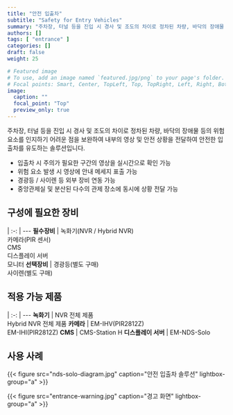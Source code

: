 ```yaml
---
title: "안전 입출차"
subtitle: "Safety for Entry Vehicles"
summary: "주차장, 터널 등을 진입 시 경사 및 조도의 차이로 정차된 차량, 바닥의 장애물 등의 위험요소를 인지하기 어려운 점을 보완하여 내부의 영상 및 안전 상황을 전달하여 안전한 입출차를 유도하는 솔루션입니다."
authors: []
tags: [ "entrance" ]
categories: []
draft: false
weight: 25

# Featured image
# To use, add an image named `featured.jpg/png` to your page's folder.
# Focal points: Smart, Center, TopLeft, Top, TopRight, Left, Right, BottomLeft, Bottom, BottomRight.
image:
  caption: ""
  focal_point: "Top"
  preview_only: true
---
```


주차장, 터널 등을 진입 시 경사 및 조도의 차이로 정차된 차량, 바닥의 장애물 등의 위험요소를 인지하기 어려운 점을 보완하여 내부의 영상 및 안전 상황을 전달하여 안전한 입출차를 유도하는 솔루션입니다.

- 입출차 시 주의가 필요한 구간의 영상을 실시간으로 확인 가능
- 위험 요소 발생 시 영상에 안내 메세지 표출 가능
- 경광등 / 사이렌 등 외부 장비 연동 가능
- 중앙관제실 및 분산된 다수의 관제 장소에 동시에 상황 전달 가능

<div class="container">
<div class="row">
<div class="col-12 col-sm-6 pl-0">

## 구성에 필요한 장비

|
:-: | ---
**필수장비** | 녹화기(NVR / Hybrid NVR)<br>카메라(PIR 센서)<br>CMS<br>디스플레이 서버<br>모니터
**선택장비** | 경광등(별도 구매)<br>사이렌(별도 구매)

</div>
<div class="col-12 col-sm-6 pl-0">

## 적용 가능 제품

|
:-: | ---
**녹화기** | NVR 전체 제품<br>Hybrid NVR 전체 제품
**카메라** | EM-IHV(PIR2812Z)<br>EM-IHI(PIR2812Z)
**CMS** | CMS-Station H
**디스플레이 서버** | EM-NDS-Solo

</div>
</div>
</div>

## 사용 사례

{{< figure src="nds-solo-diagram.jpg" caption="안전 입출차 솔루션" lightbox-group="a" >}}

{{< figure src="entrance-warning.jpg" caption="경고 화면" lightbox-group="a" >}}
